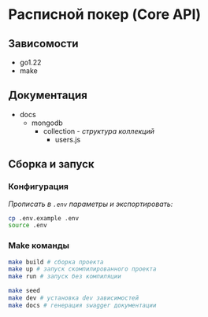 # Расписной покер (Core API)
## Зависомости
* go1.22
* make

## Документация
* docs
    * mongodb
        * collection - _структура коллекций_
            * users.js


## Сборка и запуск
### Конфигурация
_Прописать в `.env` параметры и экспортировать:_
```bash
cp .env.example .env
source .env
```

### Make команды
```bash
make build # сборка проекта
make up # запуск скомпилированного проекта
make run # запуск без компиляции

make seed
make dev # установка dev зависимостей
make docs # генерация swagger документации
```